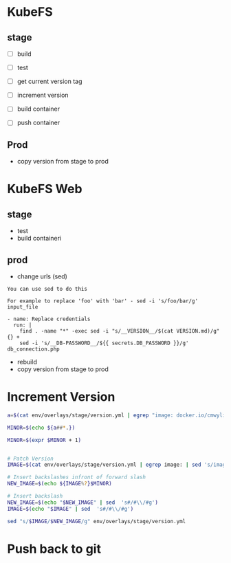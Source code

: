 # KubeFS

## stage
- [ ] build
- [ ] test 
- [ ] get current version tag
- [ ] increment version 
- [ ] build container
- [ ] push container 


## Prod 
- copy version from stage to prod

# KubeFS Web

## stage
- test 
- build containeri 

## prod
- change urls (sed)
```
You can use sed to do this

For example to replace 'foo' with 'bar' - sed -i 's/foo/bar/g' input_file

- name: Replace credentials
  run: |
    find . -name "*" -exec sed -i "s/__VERSION__/$(cat VERSION.md)/g" {} +
    sed -i 's/__DB-PASSWORD__/${{ secrets.DB_PASSWORD }}/g' db_connection.php
```
- rebuild 
- copy version from stage to prod 


# Increment Version
```bash
a=$(cat env/overlays/stage/version.yml | egrep "image: docker.io/cmwylie19" | sed 's/image: docker.io\/cmwylie19\/kubefs://g' | awk '{$1=$1};1') 

MINOR=$(echo ${a##*.})

MINOR=$(expr $MINOR + 1)


# Patch Version
IMAGE=$(cat env/overlays/stage/version.yml | egrep image: | sed 's/image: //g' | awk '{$1=$1};1')

# Insert backslashes infront of forward slash
NEW_IMAGE=$(echo ${IMAGE%?}$MINOR)

# Insert backslash
NEW_IMAGE=$(echo "$NEW_IMAGE" | sed  's#/#\\/#g')
IMAGE=$(echo "$IMAGE" | sed  's#/#\\/#g')

sed "s/$IMAGE/$NEW_IMAGE/g" env/overlays/stage/version.yml 
```

# Push back to git